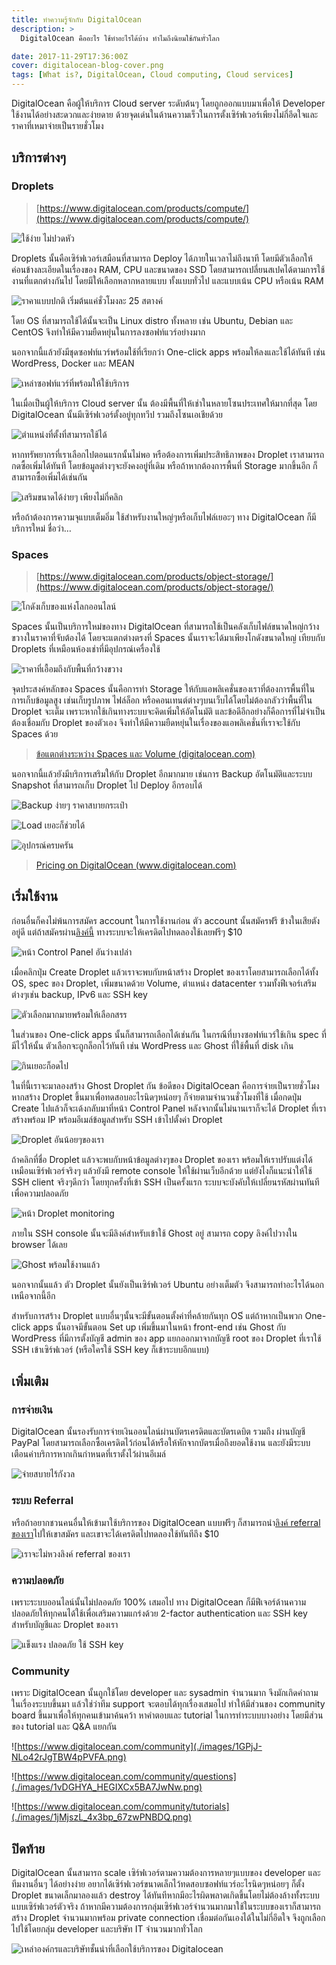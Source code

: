 ```yaml
---
title: ทำความรู้จักกับ DigitalOcean
description: >
  DigitalOcean คืออะไร ใช้ทำอะไรได้บ้าง ทำไมถึงนิยมใช้กันทั่วโลก

date: 2017-11-29T17:36:00Z
cover: digitalocean-blog-cover.png
tags: [What is?, DigitalOcean, Cloud computing, Cloud services]
---
```


DigitalOcean คือผู้ให้บริการ Cloud server ระดับต้นๆ โดยถูกออกแบบมาเพื่อให้ Developer ใช้งานได้อย่างสะดวกและง่ายดาย ด้วยจุดเด่นในด้านความเร็วในการตั้งเซิร์ฟเวอร์เพียงไม่กี่อึดใจและราคาที่เหมาจ่ายเป็นรายชั่วโมง

## บริการต่างๆ

### Droplets

> [https://www.digitalocean.com/products/compute/](https://www.digitalocean.com/products/compute/)

![ใช้ง่าย ไม่ปวดหัว](./images/1un30drRALetnQRCskznscw.png)

Droplets นั้นคือเซิร์ฟเวอร์เสมือนที่สามารถ Deploy ได้ภายในเวลาไม่ถึงนาที โดยมีตัวเลือกให้ค่อนข้างละเอียดในเรื่องของ RAM, CPU และขนาดของ SSD โดยสามารถเปลี่ยนสเปคได้ตามการใช้งานที่แตกต่างกันไป โดยมีให้เลือกหลากหลายแบบ ทั้งแบบทั่วไป และแบบเน้น CPU หรือเน้น RAM

![ราคาแบบปกติ เริ่มต้นแค่ชั่วโมงละ 25 สตางค์](./images/1-OXbdkU3z4csNWReLTnc7g.png)

โดย OS ที่สามารถใช้ได้นั้นจะเป็น Linux distro ทั้งหลาย เช่น Ubuntu, Debian และ CentOS จึงทำให้มีความยืดหยุ่นในการลงซอฟท์แวร์อย่างมาก

นอกจากนี้แล้วยังมีชุดซอฟท์แวร์พร้อมใช้ที่เรียกว่า One-click apps พร้อมให้ลงและใช้ได้ทันที เช่น WordPress, Docker และ MEAN

![เหล่าซอฟท์แวร์ที่พร้อมให้ใช้บริการ](./images/1JJJWVrrxM86xX54pDoxz_g.png)

ในเมื่อเป็นผู้ให้บริการ Cloud server นั้น ต้องมีพื้นที่ให้เช่าในหลายโซนประเทศให้มากที่สุด โดย DigitalOcean นั้นมีเซิร์ฟเวอร์ตั้งอยู่ทุกทวีป รวมถึงโซนเอเชียด้วย

![ตำแหน่งที่ตั้งที่สามารถใช้ได้](./images/1xwTJHoV7z3kL3Y-QaYdz8w.png)

หากทรัพยากรที่เราเลือกไปตอนแรกนั้นไม่พอ หรือต้องการเพิ่มประสิทธิภาพของ Droplet เราสามารถกดซื้อเพิ่มได้ทันที โดยข้อมูลต่างๆจะยังคงอยู่ที่เดิม หรือถ้าหากต้องการพื้นที่ Storage มากขึ้นอีก ก็สามารถซื้อเพิ่มได้เช่นกัน

![เสริมขนาดได้ง่ายๆ เพียงไม่กี่คลิก](./images/1MS9LhMQr5qsd9LdzLj3fPA.png)

หรือถ้าต้องการความจุแบบเต็มอิ่ม ใช้สำหรับงานใหญ่ๆหรือเก็บไฟล์เยอะๆ ทาง DigitalOcean ก็มีบริการใหม่ ชื่อว่า…

### Spaces

> [https://www.digitalocean.com/products/object-storage/](https://www.digitalocean.com/products/object-storage/)

![โกดังเก็บของแห่งโลกออนไลน์](./images/1NdriYEIQA8NDpxuibucPHQ.png)

Spaces นั้นเป็นบริการใหม่ของทาง DigitalOcean ที่สามารถใช้เป็นคลังเก็บไฟล์ขนาดใหญ่กว้างขวางในราคาที่จับต้องได้ โดยจะแตกต่างตรงที่ Spaces นั้นเราจะได้มาเพียงโกดังขนาดใหญ่ เทียบกับ Droplets ที่เหมือนห้องเช่าที่มีอุปกรณ์เครื่องใช้

![ราคาที่เอื้อมถึงกับพื้นที่กว้างขวาง](./images/1fbTyn1c2cavwPomDDkv_pg.png)

จุดประสงค์หลักของ Spaces นั้นคือการทำ Storage ให้กับแอพลิเคชั่นของเราที่ต้องการพื้นที่ในการเก็บข้อมูลสูง เช่นเก็บรูปภาพ ไฟล์ล็อก หรือคอนเทนต์ต่างๆบนเว็บได้โดยไม่ต้องกลัวว่าพื้นที่ใน Droplet จะเต็ม เพราะหากใช้เกินทางระบบจะคิดเพิ่มให้อัตโนมัติ และข้อดีอีกอย่างก็คือการที่ไม่จำเป็นต้องเชื่อมกับ Droplet ของตัวเอง จึงทำให้มีความยืดหยุ่นในเรื่องของแอพลิเคชั่นที่เราจะใช้กับ Spaces ด้วย

> [ข้อแตกต่างระหว่าง Spaces และ Volume (digitalocean.com)](https://www.digitalocean.com/community/tutorials/object-storage-vs-block-storage-services)

นอกจากนี้แล้วยังมีบริการเสริมให้กับ Droplet อีกมากมาย เช่นการ Backup อัตโนมัติและระบบ Snapshot ที่สามารถเก็บ Droplet ไป Deploy อีกรอบได้

![Backup ง่ายๆ ราคาสบายกระเป๋า](./images/1o0SdHU5d32sWnWJmdkJmwQ.png)

![Load เยอะก็ช่วยได้](./images/1rpoqsQbTlKci5gHLg2ngMg.png)

![อุปกรณ์ครบครัน](./images/1m6XTx6ar_WjcIMYZiaEy7w.png)

>[Pricing on DigitalOcean (www.digitalocean.com)](https://www.digitalocean.com/pricing/)

## เริ่มใช้งาน

ก่อนอื่นก็คงไม่พ้นการสมัคร account ในการใช้งานก่อน ตัว account นั้นสมัครฟรี ข้างในเสียตังอยู่ดี แต่ถ้าสมัครผ่าน[ลิงค์นี้](https://m.do.co/c/ce13f779b449) ทางระบบจะให้เครดิตไปทดลองใช้เลยฟรีๆ $10

![หน้า Control Panel อันว่างเปล่า](./images/1ZaNvhIw2GazoKANFYWfCag.png)

เมื่อคลิกปุ่ม Create Droplet แล้วเราจะพบกับหน้าสร้าง Droplet ของเราโดยสามารถเลือกได้ทั้ง OS, spec ของ Droplet, เพิ่มขนาดด้วย Volume, ตำแหน่ง datacenter รวมทั้งฟีเจอร์เสริมต่างๆเช่น backup, IPv6 และ SSH key

![ตัวเลือกมากมายพร้อมให้เลือกสรร](./images/18UXfns711nKWobDq5Ts8Iw.png)

ในส่วนของ One-click apps นั้นก็สามารถเลือกได้เช่นกัน ในกรณีที่บางซอฟท์แวร์ใช้เกิน spec ที่มีไว้ให้นั้น ตัวเลือกจะถูกล็อกไว้ทันที เช่น WordPress และ Ghost ที่ใช้พื้นที่ disk เกิน

![กินเยอะก็อดไป](./images/1dWpnX2Rf7MYD8q9RB2f9MQ.png)

ในที่นี้เราจะมาลองสร้าง Ghost Droplet กัน ข้อดีของ DigitalOcean คือการจ่ายเป็นรายชั่วโมง หากสร้าง Droplet ขึ้นมาเพื่อทดสอบอะไรนิดๆหน่อยๆ ก็จ่ายตามจำนวนชั่วโมงที่ใช้ เมื่อกดปุ่ม Create ไปแล้วก็จะเด้งกลับมาที่หน้า Control Panel หลังจากนั้นไม่นานเราก็จะได้ Droplet ที่เราสร้างพร้อม IP พร้อมอีเมล์ข้อมูลสำหรับ SSH เข้าไปตั้งค่า Droplet

![Droplet อันน้อยๆของเรา](./images/1YZRiWuFdtw4Tbeg1By_icg.png)

ถ้าคลิกที่ชื่อ Droplet แล้วจะพบกับหน้าข้อมูลต่างๆของ Droplet ของเรา พร้อมให้เราปรับแต่งได้เหมือนเซิร์ฟเวอร์จริงๆ แล้วยังมี remote console ให้ใช้ผ่านเว็บอีกด้วย แต่ยังไงก็แนะนำให้ใช้ SSH client จริงๆดีกว่า โดยทุกครั้งที่เข้า SSH เป็นครั้งแรก ระบบจะบังคับให้เปลี่ยนรหัสผ่านทันทีเพื่อความปลอดภัย

![หน้า Droplet monitoring](./images/1IDq8ZN7UI5ba4tfiv1x3-Q.png)

ภายใน SSH console นั้นจะมีลิงค์สำหรับเข้าใช้ Ghost อยู่ สามารถ copy ลิงค์ไปวางใน browser ได้เลย

![Ghost พร้อมใช้งานแล้ว](./images/1FSAOqbTzC-Ko4L5Q8Nli3w.png)

นอกจากนั้นแล้ว ตัว Droplet นั้นยังเป็นเซิร์ฟเวอร์ Ubuntu อย่างเต็มตัว จึงสามารถทำอะไรได้นอกเหนือจากนี้อีก

สำหรับการสร้าง Droplet แบบอื่นๆนั้นจะมีขั้นตอนตั้งค่าที่คล้ายกันทุก OS่ แต่ถ้าหากเป็นพวก One-click apps นั้นอาจมีขั้นตอน Set up เพิ่มขึ้นมาในหน้า front-end เช่น Ghost กับ WordPress ที่มีการตั้งบัญชี admin ของ app แยกออกมาจากบัญชี root ของ Droplet ที่เราใช้ SSH เข้าเซิร์ฟเวอร์ (หรือใครใช้ SSH key ก็เข้าระบบอีกแบบ)

## เพิ่มเติม

### การจ่ายเงิน

DigitalOcean นั้นรองรับการจ่ายเงินออนไลน์ผ่านบัตรเครดิตและบัตรเดบิต รวมถึง ผ่านบัญชี PayPal โดยสามารถเลือกซื้อเครดิตไว้ก่อนได้หรือให้หักจากบัตรเมื่อถึงยอดใช้งาน และยังมีระบบเตือนค่าบริการหากเกินกำหนดที่เราตั้งไว้ผ่านอีเมล์

![จ่ายสบายไร้กังวล](./images/1Drs8rUmfd09lQHG1mAfX1g.png)

### ระบบ Referral

หรือถ้าอยากชวนคนอื่นให้เข้ามาใช้บริการของ DigitalOcean แบบฟรีๆ ก็สามารถนำ[ลิงค์ referral ของเรา](https://m.do.co/c/ce13f779b449)ไปให้เขาสมัคร และเขาจะได้เครดิตไปทดลองใช้ทันทีถึง $10

![เราจะไม่หวงลิงค์ referral ของเรา](./images/1YqNkQ2QxHZ_lrihc-2y1Gg.png)

### ความปลอดภัย

เพราะระบบออนไลน์นั้นไม่ปลอดภัย 100% เสมอไป ทาง DigitalOcean ก็มีฟีเจอร์ด้านความปลอดภัยให้ทุกคนได้ใช้เพื่อเสริมความแกร่งด้วย 2-factor authentication และ SSH key สำหรับบัญชีและ Droplet ของเรา

![แข็งแรง ปลอดภัย ใช้ SSH key](./images/1b1oDRoNEz1t7-ALAl2Y86g.png)

### Community

เพราะ DigitalOcean นั้นถูกใช้โดย developer และ sysadmin จำนวนมาก จึงมักเกิดคำถามในเรื่องระบบขึ้นมา แล้วใช่ว่าทีม support จะตอบได้ทุกเรื่องเสมอไป ทำให้มีส่วนของ community board ขึ้นมาเพื่อให้ทุกคนเข้ามาค้นคว้า หาคำตอบและ tutorial ในการทำระบบบางอย่าง โดยมีส่วนของ tutorial และ Q&A แยกกัน

![https://www.digitalocean.com/community](./images/1GPjJ-NLo42rJgTBW4pPVFA.png)

![https://www.digitalocean.com/community/questions](./images/1vDGHYA_HEGIXCx5BA7JwNw.png)

![https://www.digitalocean.com/community/tutorials](./images/1jMjszL_4x3bp_67zwPNBDQ.png)

## ปิดท้าย

DigitalOcean นั้นสามารถ scale เซิร์ฟเวอร์ตามความต้องการหลายๆแบบของ developer และทีมงานอื่นๆ ได้อย่างง่าย อยากได้เซิร์ฟเวอร์ขนาดเล็กไว้ทดสอบซอฟท์แวร์อะไรนิดๆหน่อยๆ ก็ตั้ง Droplet ขนาดเล็กมาลองแล้ว destroy ได้ทันทีหากมีอะไรผิดพลาดเกิดขึ้นโดยไม่ต้องล้างทั้งระบบแบบเซิร์ฟเวอร์ตัวจริง ถ้าหากมีความต้องการกลุ่มเซิร์ฟเวอร์จำนวนมากมาใช้ในระบบของเราก็สามารถสร้าง Droplet จำนวนมากพร้อม private connection เชื่อมต่อกันเองได้ในไม่กี่อึดใจ จึงถูกเลือกไปใช้โดยกลุ่ม developer และบริษัท IT จำนวนมากทั่วโลก

![เหล่าองค์กรและบริษัทชั้นนำที่เลือกใช้บริการของ Digitalocean](./images/1Jn8iYZfmTtSHEzBuJeJbtA.png)
